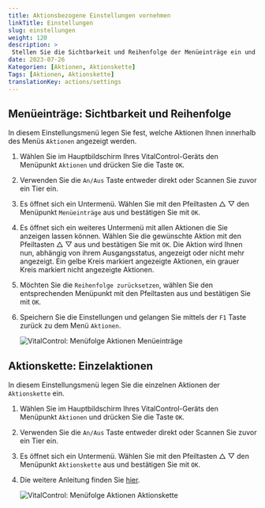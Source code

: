 ```yaml
---
title: Aktionsbezogene Einstellungen vornehmen
linkTitle: Einstellungen
slug: einstellungen
weight: 120
description: >
 Stellen Sie die Sichtbarkeit und Reihenfolge der Menüeinträge ein und legen die Einzelaktionen der Aktionskette fest.
date: 2023-07-26
Kategorien: [Aktionen, Aktionskette]
Tags: [Aktionen, Aktionskette]
translationKey: actions/settings
---
```

## Menüeinträge: Sichtbarkeit und Reihenfolge

In diesem Einstellungsmenü legen Sie fest, welche Aktionen Ihnen innerhalb des Menüs `Aktionen` angezeigt werden.

1. Wählen Sie im Hauptbildschirm Ihres VitalControl-Geräts den Menüpunkt `Aktionen` und drücken Sie die Taste `OK`.

2. Verwenden Sie die `An/Aus` Taste entweder direkt oder Scannen Sie zuvor ein Tier ein.

3. Es öffnet sich ein Untermenü. Wählen Sie mit den Pfeiltasten △ ▽ den Menüpunkt `Menüeinträge` aus und bestätigen Sie mit `OK`.

4. Es öffnet sich ein weiteres Untermenü mit allen Aktionen die Sie anzeigen lassen können. Wählen Sie die gewünschte Aktion mit den Pfeiltasten △ ▽ aus und bestätigen Sie mit `OK`. Die Aktion wird Ihnen nun, abhängig von ihrem Ausgangsstatus, angezeigt oder nicht mehr angezeigt. Ein gelbe Kreis markiert angezeigte Aktionen, ein grauer Kreis markiert nicht angezeigte Aktionen.

5. Möchten Sie die `Reihenfolge zurücksetzen`, wählen Sie den entsprechenden Menüpunkt mit den Pfeiltasten aus und bestätigen Sie mit `OK`.

6. Speichern Sie die Einstellungen und gelangen Sie mittels der `F1` Taste zurück zu dem Menü `Aktionen`.

    ![VitalControl: Menüfolge Aktionen Menüeinträge](../bilder/menue.png "Menüeinträge")

## Aktionskette: Einzelaktionen

In diesem Einstellungsmenü legen Sie die einzelnen Aktionen der `Aktionskette` ein.

1. Wählen Sie im Hauptbildschirm Ihres VitalControl-Geräts den Menüpunkt `Aktionen` und drücken Sie die Taste `OK`.

2. Verwenden Sie die `An/Aus` Taste entweder direkt oder Scannen Sie zuvor ein Tier ein.

3. Es öffnet sich ein Untermenü. Wählen Sie mit den Pfeiltasten △ ▽ den Menüpunkt `Aktionskette` aus und bestätigen Sie mit `OK`.

4. Die weitere Anleitung finden Sie [hier](/docs/aktionskette/#aktionskette-einstellen).

    ![VitalControl: Menüfolge Aktionen Aktionskette](../bilder/aktionskette.png "Aktionskette")
